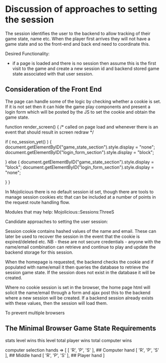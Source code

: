 # Discussion of approaches to setting the session 

The session identifies the user to the backend to allow tracking of their game state, name etc.
When the player first arrives they will not have a game state and so the front-end and back end need
to coordinate this.

Desired Functionality:
  - if a page is loaded and there is no session then assume this is the first visit to the game and
    create a new session id and backend stored game state associated with that user session.


## Consideration of the Front End
The page can handle some of the logic by checking whether a cookie is set. If it is not set then it can hide the game 
play components and present a login form which will be posted by the JS to set the cookie and obtain the game state.

function render_screen() 
{ /* called on page load and whenever there is an event that should result in screen redraw */

  if (  no_session_yet() )
  {
      document.getElementByID("game_state_section").style.display = "none";
      document.getElementByID("login_form_section").style.display = "block";

  } 
  else 
  {
      document.getElementByID("game_state_section").style.display = "block";
      document.getElementByID("login_form_section").style.display = "none";

  }
}

In Mojolicious there is no default session id set, though there are tools to manage session cookies etc that can be
included at a number of points in the request route handling flow.



Modules that may help:
    Mojolicious::Sessions:ThreeS


Candidate approaches to setting the user session:




Session cookie contains hashed values of the name and email. These can later be used to recover the session
in the event that the cookie is expired/deleted etc. NB - these are not secure credentials - anyone with the
name/email combination can retrieve and continue to play and update the backend storage for this session.

When the homepage is requested, the backend checks the cookie and if populated with name/email it then queries the 
database to retrieve the session game state. If the session does not exist in the database it will be created.

Where no cookie session is set in the browser, the home page html will solicit the name/email through a form and ajax post this to the backend where a new session will be created. If a backend session already exists with these values, then the session will load them.

To prevent multiple browsers 


## The Minimal Browser Game State Requirements

stats 
    level
    wins this level
    total player wins
    total computer wins
    
computer selection 
hands => [
    [ 'R', 'P', 'S' ], ## Computer hand
    [ 'R', 'P', 'S' ], ## Middle hand
    [ 'R', 'P', 'S' ], ## Player hand
]

